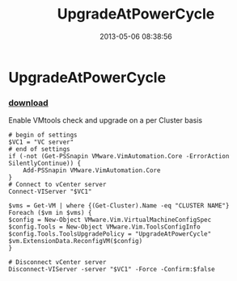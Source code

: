 ﻿---
pid:            4147
parent:         0
children:       
poster:         Leon Scheltema
title:          UpgradeAtPowerCycle
date:           2013-05-06 08:38:56
description:    Enable VMtools check and upgrade on a per Cluster basis
format:         posh
---

# UpgradeAtPowerCycle

### [download](4147.ps1)  

Enable VMtools check and upgrade on a per Cluster basis

```posh
# begin of settings
$VC1 = "VC server"
# end of settings
if (-not (Get-PSSnapin VMware.VimAutomation.Core -ErrorAction SilentlyContinue)) {
	Add-PSSnapin VMware.VimAutomation.Core
}
# Connect to vCenter server
Connect-VIServer "$VC1"

$vms = Get-VM | where {(Get-Cluster).Name -eq "CLUSTER NAME"}
Foreach ($vm in $vms) {
$config = New-Object VMware.Vim.VirtualMachineConfigSpec
$config.Tools = New-Object VMware.Vim.ToolsConfigInfo
$config.Tools.ToolsUpgradePolicy = "UpgradeAtPowerCycle"
$vm.ExtensionData.ReconfigVM($config)
}

# Disconnect vCenter server
Disconnect-VIServer -server "$VC1" -Force -Confirm:$false
```
